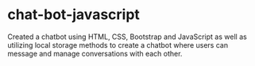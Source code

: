 # chat-bot-javascript
Created a chatbot using HTML, CSS, Bootstrap and JavaScript as well as utilizing local storage methods to create a chatbot where users can message and manage conversations with each other.
